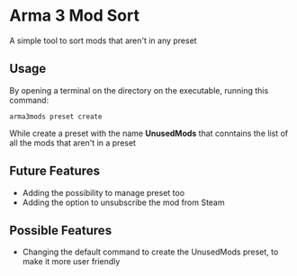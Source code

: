 # Arma 3 Mod Sort

A simple tool to sort mods that aren't in any preset

## Usage

By opening a terminal on the directory on the executable, running this command:

```
arma3mods preset create
```

While create a preset with the name **UnusedMods** that conntains the list of all the mods that aren't in a preset

## Future Features

+ Adding the possibility to manage preset too
+ Adding the option to unsubscribe the mod from Steam

## Possible Features

+ Changing the default command to create the UnusedMods preset, to make it more user friendly
